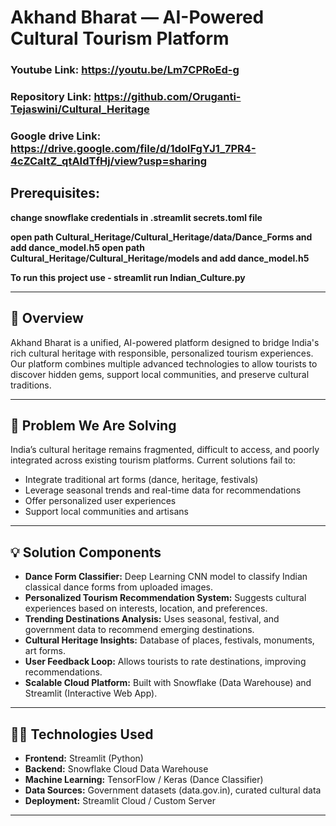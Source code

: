 # Akhand Bharat — AI-Powered Cultural Tourism Platform

### Youtube Link: https://youtu.be/Lm7CPRoEd-g
### Repository Link: https://github.com/Oruganti-Tejaswini/Cultural_Heritage
### Google drive Link: https://drive.google.com/file/d/1doIFgYJ1_7PR4-4cZCaItZ_qtAIdTfHj/view?usp=sharing

## Prerequisites:

**change snowflake credentials in .streamlit secrets.toml file**

**open path Cultural_Heritage/Cultural_Heritage/data/Dance_Forms and add dance_model.h5
open path Cultural_Heritage/Cultural_Heritage/models and add dance_model.h5**

**To run this project use - streamlit run Indian_Culture.py**


---

## 🚀 Overview

Akhand Bharat is a unified, AI-powered platform designed to bridge India's rich cultural heritage with responsible, personalized tourism experiences. Our platform combines multiple advanced technologies to allow tourists to discover hidden gems, support local communities, and preserve cultural traditions.

---

## 🎯 Problem We Are Solving

India’s cultural heritage remains fragmented, difficult to access, and poorly integrated across existing tourism platforms. Current solutions fail to:

- Integrate traditional art forms (dance, heritage, festivals)
- Leverage seasonal trends and real-time data for recommendations
- Offer personalized user experiences
- Support local communities and artisans

---

## 💡 Solution Components

- **Dance Form Classifier:** Deep Learning CNN model to classify Indian classical dance forms from uploaded images.
- **Personalized Tourism Recommendation System:** Suggests cultural experiences based on interests, location, and preferences.
- **Trending Destinations Analysis:** Uses seasonal, festival, and government data to recommend emerging destinations.
- **Cultural Heritage Insights:** Database of places, festivals, monuments, art forms.
- **User Feedback Loop:** Allows tourists to rate destinations, improving recommendations.
- **Scalable Cloud Platform:** Built with Snowflake (Data Warehouse) and Streamlit (Interactive Web App).

---

## 🧑‍💻 Technologies Used

- **Frontend:** Streamlit (Python)
- **Backend:** Snowflake Cloud Data Warehouse
- **Machine Learning:** TensorFlow / Keras (Dance Classifier)
- **Data Sources:** Government datasets (data.gov.in), curated cultural data
- **Deployment:** Streamlit Cloud / Custom Server

---


